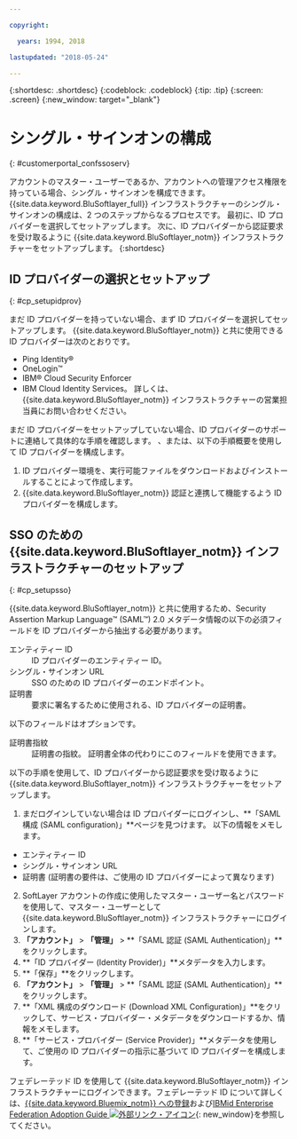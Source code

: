 ```yaml
---

copyright:

  years: 1994, 2018

lastupdated: "2018-05-24"

---
```


{:shortdesc: .shortdesc}
{:codeblock: .codeblock}
{:tip: .tip}
{:screen: .screen}
{:new_window: target="_blank"}


# シングル・サインオンの構成
{: #customerportal_confssoserv}

アカウントのマスター・ユーザーであるか、アカウントへの管理アクセス権限を持っている場合、シングル・サインオンを構成できます。 {{site.data.keyword.BluSoftlayer_full}} インフラストラクチャーのシングル・サインオンの構成は、2 つのステップからなるプロセスです。  最初に、ID プロバイダーを選択してセットアップします。 次に、ID プロバイダーから認証要求を受け取るように {{site.data.keyword.BluSoftlayer_notm}} インフラストラクチャーをセットアップします。
{:shortdesc}

## ID プロバイダーの選択とセットアップ
{: #cp_setupidprov}

まだ ID プロバイダーを持っていない場合、まず ID プロバイダーを選択してセットアップします。 {{site.data.keyword.BluSoftlayer_notm}} と共に使用できる ID プロバイダーは次のとおりです。
* Ping Identity&reg;
* OneLogin&trade;
* IBM&reg; Cloud Security Enforcer
* IBM Cloud Identity Services。
詳しくは、{{site.data.keyword.BluSoftlayer_notm}} インフラストラクチャーの営業担当員にお問い合わせください。

まだ ID プロバイダーをセットアップしていない場合、ID プロバイダーのサポートに連絡して具体的な手順を確認します。 、または、以下の手順概要を使用して ID プロバイダーを構成します。
1. ID プロバイダー環境を、実行可能ファイルをダウンロードおよびインストールすることによって作成します。
2. {{site.data.keyword.BluSoftlayer_notm}} 認証と連携して機能するよう ID プロバイダーを構成します。

## SSO のための {{site.data.keyword.BluSoftlayer_notm}} インフラストラクチャーのセットアップ
{: #cp_setupsso}

{{site.data.keyword.BluSoftlayer_notm}} と共に使用するため、Security Assertion Markup Language&trade; (SAML&trade;) 2.0 メタデータ情報の以下の必須フィールドを ID プロバイダーから抽出する必要があります。
<dl>
<dt>エンティティー ID</dt>
<dd>ID プロバイダーのエンティティー ID。</dd>
<dt>シングル・サインオン URL</dt>
<dd>SSO のための ID プロバイダーのエンドポイント。</dd>
<dt>証明書</dt>
<dd>要求に署名するために使用される、ID プロバイダーの証明書。</dd>
</dl>

以下のフィールドはオプションです。
<dl>
<dt>証明書指紋</dt>
<dd>証明書の指紋。 証明書全体の代わりにこのフィールドを使用できます。</dd>
</dl>

以下の手順を使用して、ID プロバイダーから認証要求を受け取るように {{site.data.keyword.BluSoftlayer_notm}} インフラストラクチャーをセットアップします。
1. まだログインしていない場合は ID プロバイダーにログインし、**「SAML 構成 (SAML configuration)」**ページを見つけます。 以下の情報をメモします。
  * エンティティー ID
  * シングル・サインオン URL
  * 証明書 (証明書の要件は、ご使用の ID プロバイダーによって異なります)
2. SoftLayer アカウントの作成に使用したマスター・ユーザー名とパスワードを使用して、マスター・ユーザーとして {{site.data.keyword.BluSoftlayer_notm}} インフラストラクチャーにログインします。
3. **「アカウント」** > **「管理」** > **「SAML 認証 (SAML Authentication)」**をクリックします。
4. **「ID プロバイダー (Identity Provider)」**メタデータを入力します。
5. **「保存」**をクリックします。
6. **「アカウント」** > **「管理」** > **「SAML 認証 (SAML Authentication)」**をクリックします。
7. **「XML 構成のダウンロード (Download XML Configuration)」**をクリックして、サービス・プロバイダー・メタデータをダウンロードするか、情報をメモします。
8. **「サービス・プロバイダー (Service Provider)」**メタデータを使用して、ご使用の ID プロバイダーの指示に基づいて ID プロバイダーを構成します。  

フェデレーテッド ID を使用して {{site.data.keyword.BluSoftlayer_notm}} インフラストラクチャーにログインできます。フェデレーテッド ID について詳しくは、[{{site.data.keyword.Bluemix_notm}} への登録](/docs/account/adminpublic.html)および[IBMid Enterprise Federation Adoption Guide ![外部リンク・アイコン](../icons/launch-glyph.svg)](https://ibm.box.com/v/IBMid-Federation-Guide){: new_window}を参照してください。
